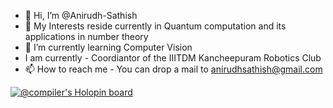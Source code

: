 - 👋 Hi, I’m @Anirudh-Sathish
- 👀 My Interests reside currently in Quantum computation and its applications in number theory 
- 🌱 I’m currently learning Computer Vision 
- I am currently - Coordiantor of the IIITDM Kancheepuram Robotics Club
- 📫 How to reach me - You can drop a mail to anirudhsathish@gmail.com

[![@compiler's Holopin board](https://holopin.me/compiler)](https://holopin.io/@compiler)

<!---
Anirudh-Sathish/Anirudh-Sathish is a ✨ special ✨ repository because its `README.md` (this file) appears on your GitHub profile.
You can click the Preview link to take a look at your changes.
--->
